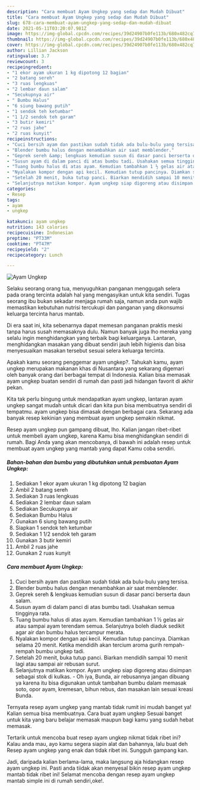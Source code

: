 ```yaml
---
description: "Cara membuat Ayam Ungkep yang sedap dan Mudah Dibuat"
title: "Cara membuat Ayam Ungkep yang sedap dan Mudah Dibuat"
slug: 678-cara-membuat-ayam-ungkep-yang-sedap-dan-mudah-dibuat
date: 2021-05-11T03:20:07.981Z
image: https://img-global.cpcdn.com/recipes/39d24907b0fe113b/680x482cq70/ayam-ungkep-foto-resep-utama.jpg
thumbnail: https://img-global.cpcdn.com/recipes/39d24907b0fe113b/680x482cq70/ayam-ungkep-foto-resep-utama.jpg
cover: https://img-global.cpcdn.com/recipes/39d24907b0fe113b/680x482cq70/ayam-ungkep-foto-resep-utama.jpg
author: Lillian Jackson
ratingvalue: 3.7
reviewcount: 3
recipeingredient:
- "1 ekor ayam ukuran 1 kg dipotong 12 bagian"
- "2 batang sereh"
- "3 ruas lengkuas"
- "2 lembar daun salam"
- "Secukupnya air"
- " Bumbu Halus"
- "6 siung bawang putih"
- "1 sendok teh ketumbar"
- "1 1/2 sendok teh garam"
- "3 butir kemiri"
- "2 ruas jahe"
- "2 ruas kunyit"
recipeinstructions:
- "Cuci bersih ayam dan pastikan sudah tidak ada bulu-bulu yang tersisa."
- "Blender bumbu halus dengan menambahkan air saat memblender."
- "Geprek sereh &amp; lengkuas kemudian susun di dasar panci berserta daun salam."
- "Susun ayam di dalam panci di atas bumbu tadi. Usahakan semua tingginya rata."
- "Tuang bumbu halus di atas ayam. Kemudian tambahkan 1 ½ gelas air atau sampai ayam terendam semua. Selanjutnya boleh diaduk sedikit agar air dan bumbu halus tercampur merata."
- "Nyalakan kompor dengan api kecil. Kemudian tutup pancinya. Diamkan selama 20 menit. Ketika mendidih akan tercium aroma gurih rempah-rempah bumbu ungkep tadi."
- "Setelah 20 menit, buka tutup panci. Biarkan mendidih sampai 10 menit lagi atau sampai air rebusan surut."
- "Selanjutnya matikan kompor. Ayam ungkep siap digoreng atau disimpan sebagai stok di kulkas. Oh iya, Bunda, air rebusannya jangan dibuang ya karena itu bisa digunakan untuk tambahan bumbu dalam memasak soto, opor ayam, kremesan, bihun rebus, dan masakan lain sesuai kreasi Bunda."
categories:
- Resep
tags:
- ayam
- ungkep

katakunci: ayam ungkep 
nutrition: 143 calories
recipecuisine: Indonesian
preptime: "PT33M"
cooktime: "PT47M"
recipeyield: "2"
recipecategory: Lunch

---
```



![Ayam Ungkep](https://img-global.cpcdn.com/recipes/39d24907b0fe113b/680x482cq70/ayam-ungkep-foto-resep-utama.jpg)

Selaku seorang orang tua, menyuguhkan panganan menggugah selera pada orang tercinta adalah hal yang mengasyikan untuk kita sendiri. Tugas seorang ibu bukan sekadar menjaga rumah saja, namun anda pun wajib memastikan kebutuhan nutrisi tercukupi dan panganan yang dikonsumsi keluarga tercinta harus mantab.

Di era  saat ini, kita sebenarnya dapat memesan panganan praktis meski tanpa harus susah memasaknya dulu. Namun banyak juga lho mereka yang selalu ingin menghidangkan yang terbaik bagi keluarganya. Lantaran, menghidangkan masakan yang dibuat sendiri jauh lebih higienis dan bisa menyesuaikan masakan tersebut sesuai selera keluarga tercinta. 



Apakah kamu seorang penggemar ayam ungkep?. Tahukah kamu, ayam ungkep merupakan makanan khas di Nusantara yang sekarang digemari oleh banyak orang dari berbagai tempat di Indonesia. Kalian bisa memasak ayam ungkep buatan sendiri di rumah dan pasti jadi hidangan favorit di akhir pekan.

Kita tak perlu bingung untuk mendapatkan ayam ungkep, lantaran ayam ungkep sangat mudah untuk dicari dan kita pun bisa membuatnya sendiri di tempatmu. ayam ungkep bisa dimasak dengan berbagai cara. Sekarang ada banyak resep kekinian yang membuat ayam ungkep semakin nikmat.

Resep ayam ungkep pun gampang dibuat, lho. Kalian jangan ribet-ribet untuk membeli ayam ungkep, karena Kamu bisa menghidangkan sendiri di rumah. Bagi Anda yang akan mencobanya, di bawah ini adalah resep untuk membuat ayam ungkep yang mantab yang dapat Kamu coba sendiri.

<!--inarticleads1-->

##### Bahan-bahan dan bumbu yang dibutuhkan untuk pembuatan Ayam Ungkep:

1. Sediakan 1 ekor ayam ukuran 1 kg dipotong 12 bagian
1. Ambil 2 batang sereh
1. Sediakan 3 ruas lengkuas
1. Sediakan 2 lembar daun salam
1. Sediakan Secukupnya air
1. Sediakan  Bumbu Halus
1. Gunakan 6 siung bawang putih
1. Siapkan 1 sendok teh ketumbar
1. Sediakan 1 1/2 sendok teh garam
1. Gunakan 3 butir kemiri
1. Ambil 2 ruas jahe
1. Gunakan 2 ruas kunyit




<!--inarticleads2-->

##### Cara membuat Ayam Ungkep:

1. Cuci bersih ayam dan pastikan sudah tidak ada bulu-bulu yang tersisa.
1. Blender bumbu halus dengan menambahkan air saat memblender.
1. Geprek sereh &amp; lengkuas kemudian susun di dasar panci berserta daun salam.
1. Susun ayam di dalam panci di atas bumbu tadi. Usahakan semua tingginya rata.
1. Tuang bumbu halus di atas ayam. Kemudian tambahkan 1 ½ gelas air atau sampai ayam terendam semua. Selanjutnya boleh diaduk sedikit agar air dan bumbu halus tercampur merata.
1. Nyalakan kompor dengan api kecil. Kemudian tutup pancinya. Diamkan selama 20 menit. Ketika mendidih akan tercium aroma gurih rempah-rempah bumbu ungkep tadi.
1. Setelah 20 menit, buka tutup panci. Biarkan mendidih sampai 10 menit lagi atau sampai air rebusan surut.
1. Selanjutnya matikan kompor. Ayam ungkep siap digoreng atau disimpan sebagai stok di kulkas. - Oh iya, Bunda, air rebusannya jangan dibuang ya karena itu bisa digunakan untuk tambahan bumbu dalam memasak soto, opor ayam, kremesan, bihun rebus, dan masakan lain sesuai kreasi Bunda.




Ternyata resep ayam ungkep yang mantab tidak rumit ini mudah banget ya! Kalian semua bisa membuatnya. Cara buat ayam ungkep Sesuai banget untuk kita yang baru belajar memasak maupun bagi kamu yang sudah hebat memasak.

Tertarik untuk mencoba buat resep ayam ungkep nikmat tidak ribet ini? Kalau anda mau, ayo kamu segera siapin alat dan bahannya, lalu buat deh Resep ayam ungkep yang enak dan tidak ribet ini. Sungguh gampang kan. 

Jadi, daripada kalian berlama-lama, maka langsung aja hidangkan resep ayam ungkep ini. Pasti anda tiidak akan menyesal bikin resep ayam ungkep mantab tidak ribet ini! Selamat mencoba dengan resep ayam ungkep mantab simple ini di rumah sendiri,oke!.


